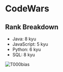 # CodeWars

## Rank Breakdown 


  - Java: 8 kyu
  - JavaScript: 5 kyu
  - Python: 6 kyu
  - SQL: 8 kyu
  
  <p><img align="left" alt="T000bias" src="https://www.codewars.com/users/T000bias/badges/large"> </p>
